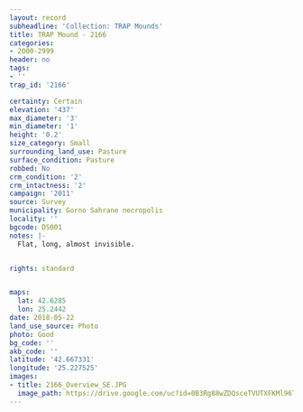 ```yaml
---
layout: record
subheadline: 'Collection: TRAP Mounds'
title: TRAP Mound - 2166
categories:
- 2000-2999
header: no
tags:
- ''
trap_id: '2166'

certainty: Certain
elevation: '437'
max_diameter: '3'
min_diameter: '1'
height: '0.2'
size_category: Small
surrounding_land_use: Pasture
surface_condition: Pasture
robbed: No
crm_condition: '2'
crm_intactness: '2'
campaign: '2011'
source: Survey
municipality: Gorno Sahrane necropolis
locality: ''
bgcode: DS001
notes: |-
  Flat, long, almost invisible.


rights: standard


maps:
  lat: 42.6285
  lon: 25.2442
date: 2018-05-22
land_use_source: Photo
photo: Good
bg_code: ''
akb_code: ''
latitude: '42.667331'
longitude: '25.227525'
images:
- title: 2166_Overview_SE.JPG
  image_path: https://drive.google.com/uc?id=0B3Rg88wZDQsceTVUTXFKMl96TVk
---
```

